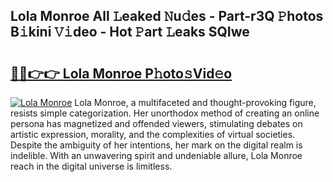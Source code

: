 ## Lola Monroe All 𝙻eaked 𝙽u𝚍es - Part-r3Q 𝙿hotos B𝚒kini 𝚅𝚒deo - Hot 𝙿art 𝙻eaks SQIwe

# <h2><a href="http://ld5m8sm.urlbe.top/?page=Lola+Monroe">🔗🔗👉👉 Lola Monroe P𝚑oto𝚜Vid𝚎o</a></h2>

[![Lola Monroe](https://i.imgur.com/eBuTRDB.gif)](http://ld5m8sm.urlbe.top/?page=Lola+Monroe)
Lola Monroe, a multifaceted and thought-provoking figure, resists simple categorization. Her unorthodox method of creating an online persona has magnetized and offended viewers, stimulating debates on artistic expression, morality, and the complexities of virtual societies. Despite the ambiguity of her intentions, her mark on the digital realm is indelible. With an unwavering spirit and undeniable allure, Lola Monroe reach in the digital universe is limitless.
